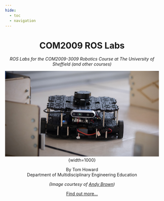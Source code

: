 ```yaml
---
hide:
  - toc 
  - navigation
---
```


<center>

# COM2009 ROS Labs

*ROS Labs for the COM2009-3009 Robotics Course at The University of Sheffield (and other courses)* 

![A picture of a TurtleBot3 Waffle in the Diamond Computer Room 3 Robot Arena](./images/waffle/arena_shot.jpg){width=1000} 

By Tom Howard  
Department of Multidisciplinary Engineering Education  

*(Image courtesy of [Andy Brown](https://www.andybrownphoto.co.uk/))*

[Find out more...](./about/README.md)

</center>